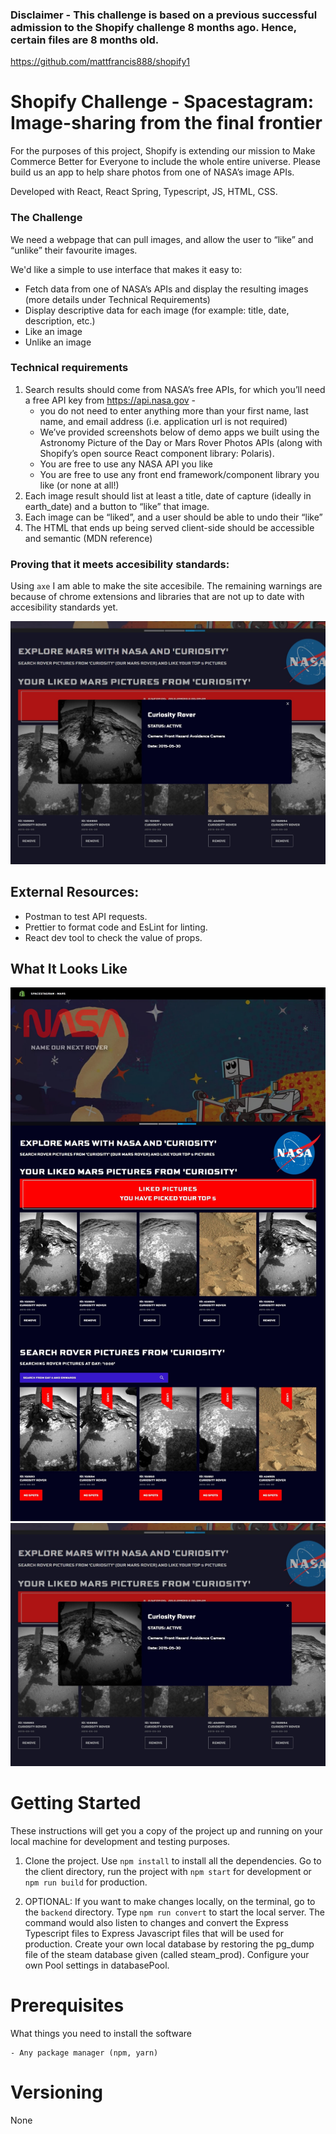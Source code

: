### Disclaimer - This challenge is based on a previous successful admission to the Shopify challenge 8 months ago. Hence, certain files are 8 months old.
https://github.com/mattfrancis888/shopify1

# Shopify Challenge - Spacestagram: Image-sharing from the final frontier

For the purposes of this project, Shopify is extending our mission to Make Commerce Better for Everyone to include the whole entire universe. Please build us an app to help share photos from one of NASA’s image APIs.

Developed with React, React Spring, Typescript, JS, HTML, CSS.

### The Challenge

We need a webpage that can pull images, and allow the user to “like” and “unlike” their favourite images.

We'd like a simple to use interface that makes it easy to:

-   Fetch data from one of NASA’s APIs and display the resulting images (more details under Technical Requirements)
-   Display descriptive data for each image (for example: title, date, description, etc.)
-   Like an image
-   Unlike an image

### Technical requirements

1. Search results should come from NASA’s free APIs, for which you’ll need a free API key from https://api.nasa.gov -
    - you do not need to enter anything more than your first name, last name, and email address (i.e. application url is not required)
    - We’ve provided screenshots below of demo apps we built using the Astronomy Picture of the Day or Mars Rover Photos APIs (along with Shopify’s open source React component library: Polaris).
    - You are free to use any NASA API you like
    - You are free to use any front end framework/component library you like (or none at all!)
2. Each image result should list at least a title, date of capture (ideally in earth_date) and a button to “like” that image.
3. Each image can be “liked”, and a user should be able to undo their “like”
4. The HTML that ends up being served client-side should be accessible and semantic (MDN reference)

### Proving that it meets accesibility standards:

Using `axe` I am able to make the site accesibile. The remaining warnings are because of chrome extensions and libraries that are not up to date with accesibility standards yet.

<img src="readmeImg/nasa_page_2.jpg"/>


## External Resources:

-   Postman to test API requests.
-   Prettier to format code and EsLint for linting.
-   React dev tool to check the value of props.

## What It Looks Like

<img src="readmeImg/nasa_page.jpg"/>
<img src="readmeImg/nasa_page_2.jpg"/>

# Getting Started

These instructions will get you a copy of the project up and running on your local machine for development and testing purposes.

1. Clone the project. Use `npm install` to install all the dependencies. Go to the client directory, run the project with `npm start` for development or `npm run build` for production.

2. OPTIONAL: If you want to make changes locally, on the terminal, go to the `backend` directory. Type `npm run convert` to start the local server. The command would also listen to changes and convert the Express Typescript files to Express Javascript files that will be used for production. Create your own local database by restoring the pg_dump file of the steam database given (called steam_prod). Configure your own Pool settings in databasePool.

# Prerequisites

What things you need to install the software

```
- Any package manager (npm, yarn)
```

# Versioning

None
